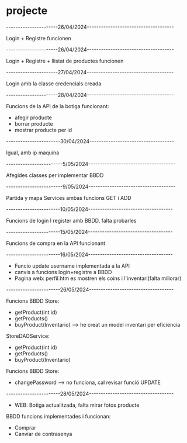 # projecte #

----------------------26/04/2024-------------------------------------

Login + Registre funcionen

----------------------26/04/2024-------------------------------------

Login + Registre + llistat de productes funcionen

----------------------27/04/2024-------------------------------------

Login amb la classe credencials creada

----------------------28/04/2024-------------------------------------

Funcions de la API de la botiga funcionant:
- afegir producte
- borrar producte
- mostrar producte per id

-----------------------30/04/2024------------------------------------

Igual, amb ip maquina

------------------------5/05/2024-------------------------------------

Afegides classes per implementar BBDD

------------------------9/05/2024-------------------------------------

Partida y mapa Services ambas funcions GET i ADD

-----------------------10/05/2024------------------------------------

Funcions de login I register amb BBDD, falta probarles

-----------------------15/05/2024------------------------------------

Funcions de compra en la API funcionant

-----------------------16/05/2024------------------------------------

- Funcio update username implementada a la API
- canvis a funcions login+registre a BBDD
- Pagina web: perfil.htm es mostren els coins i l'inventari(falta millorar)

-----------------------26/05/2024------------------------------------

Funcions BBDD Store:
- getProduct(int id)
- getProducts()
- buyProduct(Inventario) --> he creat un model inventari per eficiencia

StoreDAOService:
- getProduct(int id)
- getProducts()
- buyProduct(Inventario)

Funcions BBDD Store:
- changePassword --> no funciona, cal revisar funció UPDATE

 
-----------------------28/05/2024------------------------------------

- WEB: Botiga actualitzada, falta mirar fotos producte

BBDD funcions implementades i funcionan:
- Comprar
- Canviar de contrasenya 